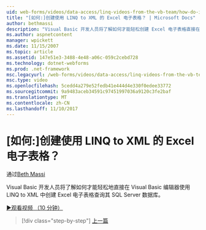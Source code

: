 ```yaml
---
uid: web-forms/videos/data-access/linq-videos-from-the-vb-team/how-do-i-create-excel-spreadsheets-using-linq-to-xml
title: "[如何:]创建使用 LINQ to XML 的 Excel 电子表格？ | Microsoft Docs"
author: bethmassi
description: "Visual Basic 开发人员将了解如何才能轻松创建 Excel 电子表格直接在 Visual Basic 编辑器中我们查询其 SQL Server 数据库..."
ms.author: aspnetcontent
manager: wpickett
ms.date: 11/15/2007
ms.topic: article
ms.assetid: 147e51e3-3488-4e48-a06c-059c2cebd728
ms.technology: dotnet-webforms
ms.prod: .net-framework
msc.legacyurl: /web-forms/videos/data-access/linq-videos-from-the-vb-team/how-do-i-create-excel-spreadsheets-using-linq-to-xml
msc.type: video
ms.openlocfilehash: 5cedd4a279e52fedb41e444d4e330f0edee33772
ms.sourcegitcommit: 9a9483aceb34591c97451997036a9120c3fe2baf
ms.translationtype: MT
ms.contentlocale: zh-CN
ms.lasthandoff: 11/10/2017
---
```

<a name="how-do-i-create-excel-spreadsheets-using-linq-to-xml"></a>[如何:]创建使用 LINQ to XML 的 Excel 电子表格？
====================
通过[Beth Massi](https://github.com/bethmassi)

Visual Basic 开发人员将了解如何才能轻松地直接在 Visual Basic 编辑器使用 LINQ to XML 中创建 Excel 电子表格查询其 SQL Server 数据库。

[&#9654;观看视频 （10 分钟）](https://channel9.msdn.com/Blogs/ASP-NET-Site-Videos/how-do-i-create-excel-spreadsheets-using-linq-to-xml)

>[!div class="step-by-step"]
[上一篇](how-do-i-create-xml-documents-from-sql-data.md)
